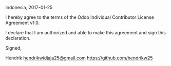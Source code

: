 Indonesia, 2017-01-25

I hereby agree to the terms of the Odoo Individual Contributor License
Agreement v1.0.

I declare that I am authorized and able to make this agreement and sign this
declaration.

Signed,

Hendrik <hendrikwidjaja25@gmail.com> https://github.com/hendrikw25
